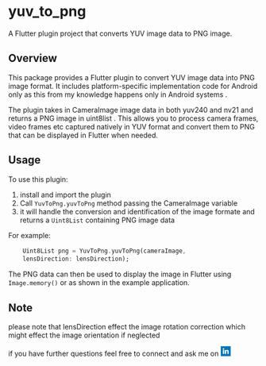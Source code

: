 # yuv_to_png

A Flutter plugin project that converts YUV image data to PNG image. 

## Overview

This package provides a Flutter plugin to convert YUV image data into PNG image format. It includes platform-specific implementation code for Android only as this from my knowledge happens only in Android systems . 

The plugin takes in CameraImage image data in both yuv240 and nv21 and returns a PNG image in uint8list . This allows you to process camera frames, video frames etc captured natively in YUV format and convert them to PNG that can be displayed in Flutter when needed.

## Usage

To use this plugin:

1. install and import the plugin
2. Call `YuvToPng.yuvToPng` method passing the CameraImage variable
3. it will handle the conversion and identification of the image formate and returns a `Uint8List` containing PNG image data

For example:

```dart
    Uint8List png = YuvToPng.yuvToPng(cameraImage,
    lensDirection: lensDirection);
```

The PNG data can then be used to display the image in Flutter using `Image.memory()` or as shown in the example application.

## Note

please note that lensDirection effect the image rotation correction which might effect the image orientation if neglected

if you have further questions feel free to connect and ask me on   <a href="https://www.linkedin.com/in/khaled-saad-3b94b817b/"><img src="https://raw.githubusercontent.com/edent/SuperTinyIcons/master/images/svg/linkedin.svg" width="20" height="20"></a>


